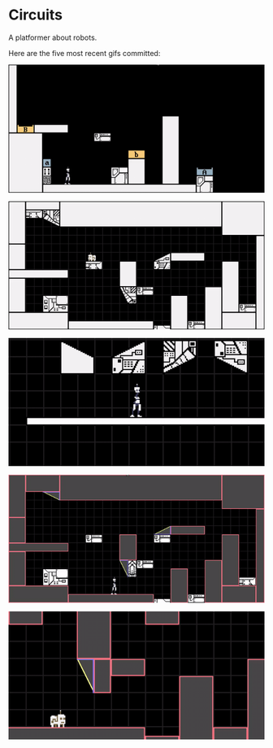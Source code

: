 # Circuits
A platformer about robots.

Here are the five most recent gifs committed:

![037-start-and-end-blocks.gif](gifs/037-start-and-end-blocks.gif?raw=true "037-start-and-end-blocks")

![036-all-art.gif](gifs/036-all-art.gif?raw=true "036-all-art")

![035-quad-block-art.gif](gifs/035-quad-block-art.gif?raw=true "035-quad-block-art")

![034-block-art.gif](gifs/034-block-art.gif?raw=true "034-block-art")

![033-flying-animations.gif](gifs/033-flying-animations.gif?raw=true "033-flying-animations")
